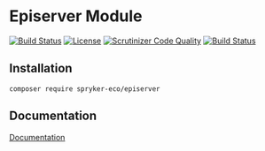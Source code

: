 # Episerver Module

[![Build Status](https://travis-ci.org/spryker-eco/episerver.svg?branch=master)](https://travis-ci.org/spryker-eco/episerver)
[![License](https://img.shields.io/github/license/spryker-eco/episerver.svg?b=master)](https://github.com/spryker-eco/episerver)
[![Scrutinizer Code Quality](https://scrutinizer-ci.com/g/spryker-eco/episerver/badges/quality-score.png?b=master)](https://scrutinizer-ci.com/g/spryker-eco/episerver/?branch=master)
[![Build Status](https://scrutinizer-ci.com/g/spryker-eco/episerver/badges/build.png?b=master)](https://scrutinizer-ci.com/g/spryker-eco/episerver/build-status/master)

## Installation

```
composer require spryker-eco/episerver
```

## Documentation

[Documentation](https://documentation.spryker.com/industry_partners/partner-integration.htm)